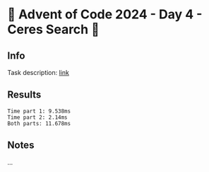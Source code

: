 # 🎄 Advent of Code 2024 - Day 4 - Ceres Search 🎄

## Info

Task description: [link](https://adventofcode.com/2024/day/4)

## Results

```
Time part 1: 9.538ms
Time part 2: 2.14ms
Both parts: 11.678ms
```

## Notes

...